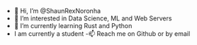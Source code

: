 - 👋 Hi, I’m @ShaunRexNoronha
- 👀 I’m interested in Data Science, ML and Web Servers
- 🌱 I’m currently learning Rust and Python
- I am currently a student
-📫 Reach me on Github or by email 

<!---
ShaunRexNoronha/ShaunRexNoronha is a ✨ special ✨ repository because its `README.md` (this file) appears on your GitHub profile.
You can click the Preview link to take a look at your changes.
--->
